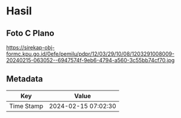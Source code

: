 # Hasil

## Foto C Plano

https://sirekap-obj-formc.kpu.go.id/0efe/pemilu/pdpr/12/03/29/10/08/1203291008009-20240215-063052--6947574f-9eb6-4794-a560-3c55bb74cf70.jpg


## Metadata

| Key        | Value               |
| ---------- | ------------------- |
| Time Stamp | 2024-02-15 07:02:30 |



